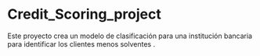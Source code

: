 # Credit_Scoring_project
Este proyecto crea un modelo de clasificación para una institución bancaria para identificar los clientes menos solventes .
